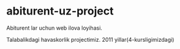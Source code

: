 # abiturent-uz-project
Abiturent lar uchun web ilova loyihasi.

Talabalikdagi havaskorlik projectimiz. 2011 yillar(4-kursligimizdagi)
